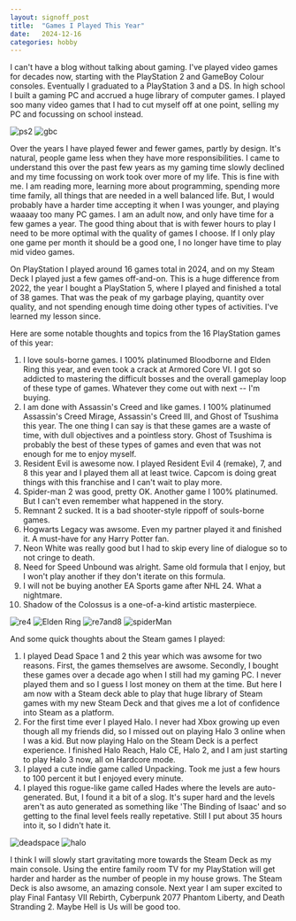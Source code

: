 ```yaml
---
layout: signoff_post
title:  "Games I Played This Year"
date:   2024-12-16
categories: hobby
---
```


I can't have a blog without talking about gaming.
I've played video games for decades now, starting with the PlayStation 2 and GameBoy Colour consoles.
Eventually I graduated to a PlayStation 3 and a DS.
In high school I built a gaming PC and accrued a huge library of computer games. 
I played soo many video games that I had to cut myself off at one point, selling my PC and focussing on school instead. 

![ps2](https://www.lifewire.com/thmb/YljTSuEHBxdV5qRvvnewKmRTkB8=/1500x0/filters:no_upscale():max_bytes(150000):strip_icc()/playstation2-75a4c7cb06ea40a597c267ee3662681a.jpg)
![gbc](https://i.ytimg.com/vi/la--KfCQKA4/hq720.jpg?sqp=-oaymwEhCK4FEIIDSFryq4qpAxMIARUAAAAAGAElAADIQj0AgKJD&rs=AOn4CLCJxwr32lVrKKRNHX2-Q_99kRjpcA)


Over the years I have played fewer and fewer games, partly by design.
It's natural, people game less when they have more responsibilities.
I came to understand this over the past few years as my gaming time slowly declined and my time focussing on work took over more of my life. 
This is fine with me.
I am reading more, learning more about programming, spending more time family, all things that are needed in a well balanced life. 
But, I would probably have a harder time accepting it when I was younger, and playing waaaay too many PC games. 
I am an adult now, and only have time for a few games a year. 
The good thing about that is with fewer hours to play I need to be more optimal with the quality of games I choose.
If I only play one game per month it should be a good one, I no longer have time to play mid video games.

On PlayStation I played around 16 games total in 2024, and on my Steam Deck I played just a few games off-and-on.
This is a huge difference from 2022, the year I bought a PlayStation 5, where I played and finished a total of 38 games.
That was the peak of my garbage playing, quantity over quality, and not spending enough time doing other types of activities.
I've learned my lesson since.

Here are some notable thoughts and topics from the 16 PlayStation games of this year:

1. I love souls-borne games. I 100% platinumed Bloodborne and Elden Ring this year, and even took a crack at Armored Core VI. I got so addicted to mastering the difficult bosses and the overall gameplay loop of these type of games. Whatever they come out with next -- I'm buying. 
2. I am done with Assassin's Creed and like games. I 100% platinumed Assassin's Creed Mirage, Assassin's Creed III, and Ghost of Tsushima this year. The one thing I can say is that these games are a waste of time, with dull objectives and a pointless story. Ghost of Tsushima is probably the best of these types of games and even that was not enough for me to enjoy myself.
3. Resident Evil is awesome now. I played Resident Evil 4 (remake), 7, and 8 this year and I played them all at least twice. Capcom is doing great things with this franchise and I can't wait to play more.
4. Spider-man 2 was good, pretty OK. Another game I 100% platinumed. But I can't even remember what happened in the story. 
5. Remnant 2 sucked. It is a bad shooter-style rippoff of souls-borne games.
6. Hogwarts Legacy was awsome. Even my partner played it and finished it. A must-have for any Harry Potter fan. 
7. Neon White was really good but I had to skip every line of dialogue so to not cringe to death.
8. Need for Speed Unbound was alright. Same old formula that I enjoy, but I won't play another if they don't iterate on this formula.
9. I will not be buying another EA Sports game after NHL 24. What a nightmare.
10. Shadow of the Colossus is a one-of-a-kind artistic masterpiece. 

![re4](https://www.residentevil.com/re4/assets/images/trailer/thumb-220603-re.jpg)
![Elden Ring](https://images.ladbible.com/resize?type=webp&quality=70&width=3840&fit=contain&gravity=auto&url=https://images.ladbiblegroup.com/v3/assets/bltbc1876152fcd9f07/blt220f481047315ae0/633d48a117b7fa1113c9195a/bbtv.png)
![re7and8](https://encrypted-tbn0.gstatic.com/images?q=tbn:ANd9GcSYau-y-D2kSfTPqOkdHgzYwLgbVgnOhuQjmw&s)
![spiderMan](https://i.ytimg.com/vi/3MVohpYMrbQ/maxresdefault.jpg)

And some quick thoughts about the Steam games I played:

1. I played Dead Space 1 and 2 this year which was awsome for two reasons. First, the games themselves are awsome. Secondly, I bought these games over a decade ago when I still had my gaming PC. I never played them and so I guess I lost money on them at the time. But here I am now with a Steam deck able to play that huge library of Steam games with my new Steam Deck and that gives me a lot of confidence into Steam as a platform.
2. For the first time ever I played Halo. I never had Xbox growing up even though all my friends did, so I missed out on playing Halo 3 online when I was a kid. But now playing Halo on the Steam Deck is a perfect experience. I finished Halo Reach, Halo CE, Halo 2, and I am just starting to play Halo 3 now, all on Hardcore mode.
3. I played a cute indie game called Unpacking. Took me just a few hours to 100 percent it but I enjoyed every minute.
4. I played this rogue-like game called Hades where the levels are auto-generated. But, I found it a bit of a slog. It's super hard and the levels aren't as auto generated as something like 'The Binding of Isaac' and so getting to the final level feels really repetative. Still I put about 35 hours into it, so I didn't hate it.

![deadspace](https://static0.gamerantimages.com/wordpress/wp-content/uploads/2024/01/why-dead-space-2-remake-might-have-a-harder-time-standing-out.jpg)
![halo](https://media.gq.com/photos/5b352dfc7556ff39f919e78a/16:9/w_2560%2Cc_limit/halo-show-showtime-gq.jpghttps://media.gq.com/photos/5b352dfc7556ff39f919e78a/16:9/w_2560%2Cc_limit/halo-show-showtime-gq.jpg)

I think I will slowly start gravitating more towards the Steam Deck as my main console.
Using the entire family room TV for my PlayStation will get harder and harder as the number of people in my house grows.
The Steam Deck is also awsome, an amazing console. 
Next year I am super excited to play Final Fantasy VII Rebirth, Cyberpunk 2077 Phantom Liberty, and Death Stranding 2. Maybe Hell is Us will be good too.